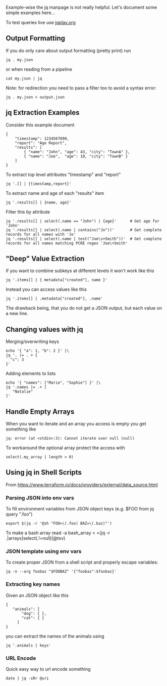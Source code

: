Example-wise the jq manpage is not really helpful. Let's document some simple examples here...

To test queries live use [jqplay.org](https://jqplay.org/)

## Output Formatting

If you do only care about output formatting (pretty print) run

    jq . my.json

or when reading from a pipeline

    cat my.json | jq

Note: for redirection you need to pass a filter too to avoid a syntax error:

    jq . my.json > output.json

## jq Extraction Examples

Consider this example document

    {
        "timestamp": 1234567890,
        "report": "Age Report",
        "results": [
            { "name": "John", "age": 43, "city": "TownA" },
            { "name": "Joe",  "age": 10, "city": "TownB" }
        ]
    }

To extract top level attributes "timestamp" and "report"

    jq '.[] | {timestamp,report}'

To extract name and age of each "results" item

    jq '.results[] | {name, age}'

Filter this by attribute

    jq '.results[] | select(.name == "John") | {age}'      # Get age for 'John'
    jq '.results[] | select(.name | contains("Jo"))'       # Get complete records for all names with 'Jo'
    jq '.results[] | select(.name | test("Joe\s+Smith"))'  # Get complete records for all names matching PCRE regex 'Joe\+Smith'
    
## "Deep" Value Extraction

If you want to combine subkeys at different levels it won't work like this

    jq '.items[] | { metadata["created"], name }'

Instead you can access values like this

    jq '.items[] | .metadata["created"], .name'

The drawback being, that you do not get a JSON output, but each value on a new line.

## Changing values with jq

Merging/overwriting keys

    echo '{ "a": 1, "b": 2 }' |\
    jq '. |= . + {
      "c": 3
    }'

Adding elements to lists

    echo '{ "names": ["Marie", "Sophie"] }' |\
    jq '.names |= .+ [
       "Natalie"
    ]'   

## Handle Empty Arrays

When you want to iterate and an array you access is empty you get something like

    jq: error (at <stdin>:3): Cannot iterate over null (null)

To workaround the optional array protect the access with

    select(.my_array | length > 0)

## Using jq in Shell Scripts

From https://www.terraform.io/docs/providers/external/data_source.html

### Parsing JSON into env vars

To fill environment variables from JSON object keys (e.g. $FOO from jq query ".foo")

    export $(jq -r '@sh "FOO=\(.foo) BAZ=\(.baz)"')

To make a bash array
   read -a bash_array < <(jq -r .|arrays|select(.!=null)|@tsv)
    
### JSON template using env vars

To create proper JSON from a shell script and properly escape variables:

    jq -n --arg foobaz "$FOOBAZ" '{"foobaz":$foobaz}'

### Extracting key names

Given an JSON object like this

    {
       "animals": [
           "dog": { },
           "cat": { }
         ]
    }

you can extract the names of the animals using

    jq '.animals | keys'   

### URL Encode
Quick easy way to url encode something
 
    date | jq -sRr @uri
